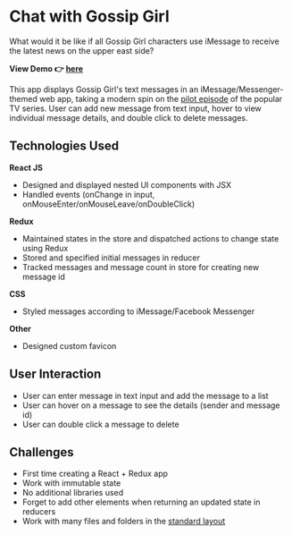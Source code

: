 # Chat with Gossip Girl
What would it be like if all Gossip Girl characters use iMessage to receive the latest news on the upper east side? 

**View Demo 👉 [here](https://sarahngg.github.io/chat-with-gossip-girl/)**

This app displays Gossip Girl's text messages in an iMessage/Messenger-themed web app, taking a modern spin on the [pilot episode](https://gossipgirl.fandom.com/wiki/Pilot) of the popular TV series. User can add new message from text input, hover to view individual message details, and double click to delete messages.

## Technologies Used

**React JS**

- Designed and displayed nested UI components with JSX
- Handled events (onChange in input, onMouseEnter/onMouseLeave/onDoubleClick)

**Redux**

- Maintained states in the store and dispatched actions to change state using Redux
- Stored and specified initial messages in reducer
- Tracked messages and message count in store for creating new message id

**CSS**

* Styled messages according to iMessage/Facebook Messenger

**Other**

* Designed custom favicon

## User Interaction
* User can enter message in text input and add the message to a list
* User can hover on a message to see the details (sender and message id)
* User can double click a message to delete
## Challenges

* First time creating a React + Redux app
* Work with immutable state
* No additional libraries used
* Forget to add other elements when returning an updated state in reducers
* Work with many files and folders in the [standard layout](https://medium.com/front-end-weekly/the-three-pigs-how-to-structure-react-redux-application-67f5e3c68392)